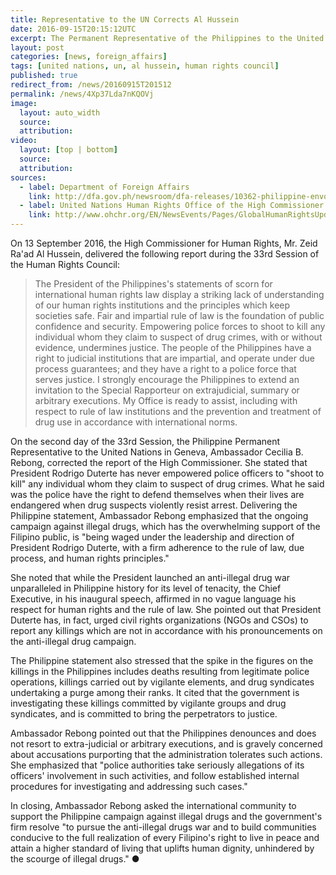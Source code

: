 ```yaml
---
title: Representative to the UN Corrects Al Hussein
date: 2016-09-15T20:15:12UTC
excerpt: The Permanent Representative of the Philippines to the United Nations in Geneva, during the 33rd Session of the Human Rights Council on 14 September 2016, corrected the report delivered by the High Commissioner for Human Rights, Mr. Zeid Ra'ad Al Hussein.
layout: post
categories: [news, foreign_affairs]
tags: [united nations, un, al hussein, human rights council]
published: true
redirect_from: /news/20160915T201512
permalink: /news/4Xp37Lda7nKQOVj
image:
  layout: auto_width
  source: 
  attribution: 
video:
  layout: [top | bottom]
  source: 
  attribution: 
sources:
  - label: Department of Foreign Affairs
    link: http://dfa.gov.ph/newsroom/dfa-releases/10362-philippine-envoy-to-the-human-rights-council-corrects-un-high-commissioner-s-report-on-the-philippines
  - label: United Nations Human Rights Office of the High Commissioner 
    link: http://www.ohchr.org/EN/NewsEvents/Pages/GlobalHumanRightsUpdate.aspx
---
```


On 13 September 2016, the High Commissioner for Human Rights, Mr. Zeid Ra'ad Al Hussein, delivered the following report during the 33rd Session of the Human Rights Council:

> The President of the Philippines's statements of scorn for international human rights law display a striking lack of understanding of our human rights institutions and the principles which keep societies safe. Fair and impartial rule of law is the foundation of public confidence and security. Empowering police forces to shoot to kill any individual whom they claim to suspect of drug crimes, with or without evidence, undermines justice. The people of the Philippines have a right to judicial institutions that are impartial, and operate under due process guarantees; and they have a right to a police force that serves justice. I strongly encourage the Philippines to extend an invitation to the Special Rapporteur on extrajudicial, summary or arbitrary executions. My Office is ready to assist, including with respect to rule of law institutions and the prevention and treatment of drug use in accordance with international norms.

On the second day of the 33rd Session, the Philippine Permanent Representative to the United Nations in Geneva, Ambassador Cecilia B. Rebong, corrected the report of the High Commissioner.
She stated that President Rodrigo Duterte has never empowered police officers to "shoot to kill" any individual whom they claim to suspect of drug crimes.
What he said was the police have the right to defend themselves when their lives are endangered when drug suspects violently resist arrest.
Delivering the Philippine statement, Ambassador Rebong emphasized that the ongoing campaign against illegal drugs, which has the overwhelming support of the Filipino public, is "being waged under the leadership and direction of President Rodrigo Duterte, with a firm adherence to the rule of law, due process, and human rights principles."

She noted that while the President launched an anti-illegal drug war unparalleled in Philippine history for its level of tenacity, the Chief Executive, in his inaugural speech, affirmed in no vague language his respect for human rights and the rule of law. She pointed out that President Duterte has, in fact, urged civil rights organizations (NGOs and CSOs) to report any killings which are not in accordance with his pronouncements on the anti-illegal drug campaign.

The Philippine statement also stressed that the spike in the figures on the killings in the Philippines includes deaths resulting from legitimate police operations, killings carried out by vigilante elements, and drug syndicates undertaking a purge among their ranks. It cited that the government is investigating these killings committed by vigilante groups and drug syndicates, and is committed to bring the perpetrators to justice.

Ambassador Rebong pointed out that the Philippines denounces and does not resort to extra-judicial or arbitrary executions, and is gravely concerned about accusations purporting that the administration tolerates such actions. She emphasized that "police authorities take seriously allegations of its officers' involvement in such activities, and follow established internal procedures for investigating and addressing such cases."

In closing, Ambassador Rebong asked the international community to support the Philippine campaign against illegal drugs and the government's firm resolve "to pursue the anti-illegal drugs war and to build communities conducive to the full realization of every Filipino's right to live in peace and attain a higher standard of living that uplifts human dignity, unhindered by the scourge of illegal drugs."
&#x25cf;


